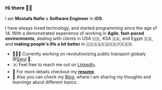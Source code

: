 ### Hi there 👋🏻 

I am **Mostafa Nafie** a **Software Engineer** in **iOS**.

I have always loved technology, and started programming since the age of 14.
With a demonstrated experience of working in **Agile**, **fast-paced environments**, dealing with clients in USA 🇺🇸, KSA 🇸🇦, and Egypt 🇪🇬, and **making people's life a bit better** in 🇺🇸🇸🇦🇪🇬🇰🇪🇵🇰🇦🇷.
<!--
**MostafaNafie/MostafaNafie** is a ✨ _special_ ✨ repository because its `README.md` (this file) appears on your GitHub profile.

Here are some ideas to get you started:

- 🔭 I’m currently working on ...
- 🌱 I’m currently learning ...
- 👯 I’m looking to collaborate on ...
- 🤔 I’m looking for help with ...
- 💬 Ask me about ...
- 📫 How to reach me: ...
- 😄 Pronouns: ...
- ⚡ Fun fact: ...
-->

- 👨🏻‍💻 Currently working on revolutionizing public transport globaly @[Swvl](https://www.swvl.com/) 🚐.
- ✉️ Feel free to reach me out on [LinkedIn](https://www.linkedin.com/in/mostafanafie/).
- 📄 For more details checkout my [**resume**](https://nafie.herokuapp.com/resume.html).
- 📒 Also you can check my [Blog](https://nafie.herokuapp.com/), where I am sharing my thoughts and learnings about different topics.
